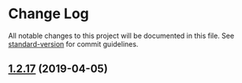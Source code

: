# Change Log

All notable changes to this project will be documented in this file. See [standard-version](https://github.com/conventional-changelog/standard-version) for commit guidelines.

<a name="1.2.17"></a>
## [1.2.17](https://github.com/peerplays-network/BookiePro/compare/v1.2.16...v1.2.17) (2019-04-05)
